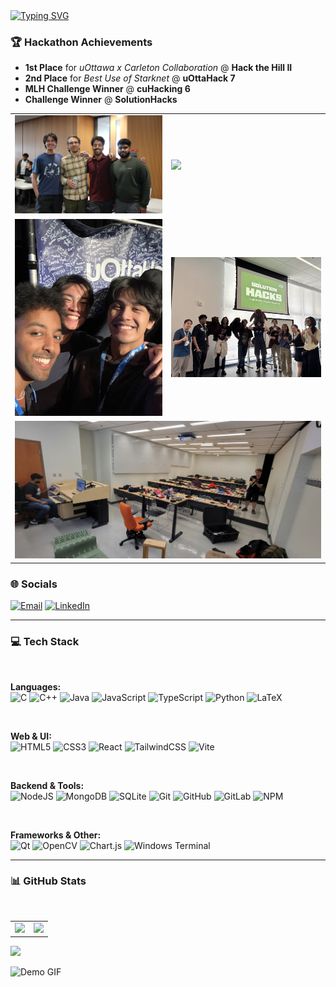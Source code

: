 <div align="Left">

<a href="https://git.io/typing-svg">
  <img src="https://readme-typing-svg.demolab.com?font=Fira+Code&duration=4000&pause=1000&color=73F7EF&width=435&lines=Hello%2C+my+name+is+Bradley+Nguyen!;I+like+to+do+hackathons!;I+like+to+problem+solve!;I'll+name+you+any+roller+coaster;I+love+hardware+and+software!" alt="Typing SVG" />
</a>

### 🏆 Hackathon Achievements

- **1st Place** for *uOttawa x Carleton Collaboration* @ **Hack the Hill II**  
- **2nd Place** for *Best Use of Starknet* @ **uOttaHack 7**  
- **MLH Challenge Winner** @ **cuHacking 6**
- **Challenge Winner** @ **SolutionHacks**

<table>
  <tr>
    <td>
      <img src="https://raw.githubusercontent.com/BradleyNgu/BradleyNgu/main/cuHacking.JPG" width="300px" />
    </td>
    <td>
      <img src="https://raw.githubusercontent.com/BradleyNgu/BradleyNgu/main/uOttaHack.jpg" width="300px" />
    </td>
  </tr>
  <tr>
    <td>
      <img src="https://raw.githubusercontent.com/BradleyNgu/BradleyNgu/main/The_gang.jpg" width="300px" />
    </td>
    <td>
      <img src="https://raw.githubusercontent.com/BradleyNgu/BradleyNgu/main/SolutionHacks.jpg" width="300px" />
    </td>
  </tr>
  <tr>
    <td colspan="2" align="center">
      <img src="https://raw.githubusercontent.com/BradleyNgu/BradleyNgu/main/HTH2.jpg" width="620px" />
    </td>
  </tr>
</table>



### 🌐 Socials

[![Email](https://img.shields.io/badge/Email-D14836?logo=gmail&logoColor=white)](mailto:bradleynguyen2004@gmail.com) 
[![LinkedIn](https://img.shields.io/badge/LinkedIn-%230077B5.svg?logo=linkedin&logoColor=white)](https://linkedin.com/in/bradley-nguyen-cs/)

---

### 💻 Tech Stack


  <br/>

  **Languages:**  
  ![C](https://img.shields.io/badge/C-%2300599C.svg?style=flat-square&logo=c&logoColor=white)
  ![C++](https://img.shields.io/badge/C++-%2300599C.svg?style=flat-square&logo=c%2B%2B&logoColor=white)
  ![Java](https://img.shields.io/badge/Java-%23ED8B00.svg?style=flat-square&logo=openjdk&logoColor=white)
  ![JavaScript](https://img.shields.io/badge/JavaScript-%23323330.svg?style=flat-square&logo=javascript&logoColor=%23F7DF1E)
  ![TypeScript](https://img.shields.io/badge/TypeScript-%23007ACC.svg?style=flat-square&logo=typescript&logoColor=white)
  ![Python](https://img.shields.io/badge/Python-3670A0?style=flat-square&logo=python&logoColor=ffdd54)
  ![LaTeX](https://img.shields.io/badge/LaTeX-%23008080.svg?style=flat-square&logo=latex&logoColor=white)

  <br/>

  **Web & UI:**  
  ![HTML5](https://img.shields.io/badge/HTML5-%23E34F26.svg?style=flat-square&logo=html5&logoColor=white)
  ![CSS3](https://img.shields.io/badge/CSS3-%231572B6.svg?style=flat-square&logo=css3&logoColor=white)
  ![React](https://img.shields.io/badge/React-%2320232a.svg?style=flat-square&logo=react&logoColor=%2361DAFB)
  ![TailwindCSS](https://img.shields.io/badge/Tailwind-%2338B2AC.svg?style=flat-square&logo=tailwind-css&logoColor=white)
  ![Vite](https://img.shields.io/badge/Vite-%23646CFF.svg?style=flat-square&logo=vite&logoColor=white)

  <br/>

  **Backend & Tools:**  
  ![NodeJS](https://img.shields.io/badge/Node.js-6DA55F?style=flat-square&logo=node.js&logoColor=white)
  ![MongoDB](https://img.shields.io/badge/MongoDB-%234ea94b.svg?style=flat-square&logo=mongodb&logoColor=white)
  ![SQLite](https://img.shields.io/badge/SQLite-%2307405e.svg?style=flat-square&logo=sqlite&logoColor=white)
  ![Git](https://img.shields.io/badge/Git-%23F05033.svg?style=flat-square&logo=git&logoColor=white)
  ![GitHub](https://img.shields.io/badge/GitHub-%23121011.svg?style=flat-square&logo=github&logoColor=white)
  ![GitLab](https://img.shields.io/badge/GitLab-%23181717.svg?style=flat-square&logo=gitlab&logoColor=white)
  ![NPM](https://img.shields.io/badge/NPM-%23CB3837.svg?style=flat-square&logo=npm&logoColor=white)

  <br/>

  **Frameworks & Other:**  
  ![Qt](https://img.shields.io/badge/Qt-%23217346.svg?style=flat-square&logo=Qt&logoColor=white)
  ![OpenCV](https://img.shields.io/badge/OpencCV-%23white.svg?style=flat-square&logo=opencv&logoColor=white)
  ![Chart.js](https://img.shields.io/badge/Chart.js-F5788D.svg?style=flat-square&logo=chart.js&logoColor=white)
  ![Windows Terminal](https://img.shields.io/badge/Windows%20Terminal-%234D4D4D.svg?style=flat-square&logo=windows-terminal&logoColor=white)



---

### 📊 GitHub Stats



  <br/>

  <table align="left">
    <tr>
      <td>
        <img src="https://github-readme-stats.vercel.app/api?username=Bradleyngu&theme=dark&hide_border=false&include_all_commits=false&count_private=false" />
      </td>
      <td>
        <img src="https://github-readme-stats.vercel.app/api/top-langs/?username=Bradleyngu&theme=dark&hide_border=false&include_all_commits=false&count_private=false&layout=compact" />
      </td>
    </tr>
  </table>



[![](https://visitcount.itsvg.in/api?id=Bradleyngu&icon=0&color=0)](https://visitcount.itsvg.in)


<img src="https://raw.githubusercontent.com/BradleyNgu/BradleyNgu/main/michael-kaiser-blue-lock.gif" width="900" alt="Demo GIF"/>


